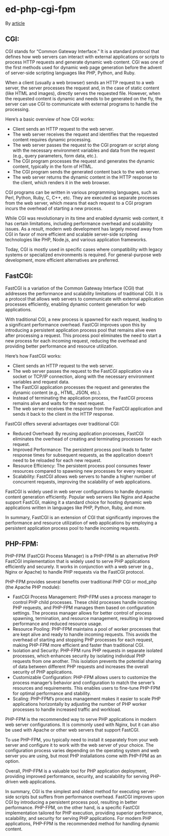 # ed-php-cgi-fpm
By [article](https://medium.com/@miladev95/cgi-vs-fastcgi-vs-php-fpm-afbc5a886d6d)


## CGI:
CGI stands for “Common Gateway Interface.” It is a standard protocol that defines how web servers can interact with external applications or scripts to process HTTP requests and generate dynamic web content. CGI was one of the first methods used for dynamic web page generation before the advent of server-side scripting languages like PHP, Python, and Ruby.

When a client (usually a web browser) sends an HTTP request to a web server, the server processes the request and, in the case of static content (like HTML and images), directly serves the requested file. However, when the requested content is dynamic and needs to be generated on the fly, the server can use CGI to communicate with external programs to handle the processing.

Here’s a basic overview of how CGI works:

- Client sends an HTTP request to the web server.
- The web server receives the request and identifies that the requested content requires dynamic processing.
- The web server passes the request to the CGI program or script along with the necessary environment variables and data from the request (e.g., query parameters, form data, etc.).
- The CGI program processes the request and generates the dynamic content, typically in the form of HTML.
- The CGI program sends the generated content back to the web server.
- The web server returns the dynamic content in the HTTP response to the client, which renders it in the web browser.

CGI programs can be written in various programming languages, such as Perl, Python, Ruby, C, C++, etc. They are executed as separate processes from the web server, which means that each request to a CGI program incurs the overhead of starting a new process.

While CGI was revolutionary in its time and enabled dynamic web content, it has certain limitations, including performance overhead and scalability issues. As a result, modern web development has largely moved away from CGI in favor of more efficient and scalable server-side scripting technologies like PHP, Node.js, and various application frameworks.

Today, CGI is mostly used in specific cases where compatibility with legacy systems or specialized environments is required. For general-purpose web development, more efficient alternatives are preferred.

## FastCGI:

FastCGI is a variation of the Common Gateway Interface (CGI) that addresses the performance and scalability limitations of traditional CGI. It is a protocol that allows web servers to communicate with external application processes efficiently, enabling dynamic content generation for web applications.

With traditional CGI, a new process is spawned for each request, leading to a significant performance overhead. FastCGI improves upon this by introducing a persistent application process pool that remains alive even after processing a request. This process pool eliminates the need to start a new process for each incoming request, reducing the overhead and providing better performance and resource utilization.

Here’s how FastCGI works:

- Client sends an HTTP request to the web server.
- The web server passes the request to the FastCGI application via a socket or TCP/IP connection, along with the necessary environment variables and request data.
- The FastCGI application processes the request and generates the dynamic content (e.g., HTML, JSON, etc.).
- Instead of terminating the application process, the FastCGI process remains alive and waits for the next request.
- The web server receives the response from the FastCGI application and sends it back to the client in the HTTP response.

FastCGI offers several advantages over traditional CGI:

- Reduced Overhead: By reusing application processes, FastCGI eliminates the overhead of creating and terminating processes for each request.
- Improved Performance: The persistent process pool leads to faster response times for subsequent requests, as the application doesn’t need to be reloaded for each new request.
- Resource Efficiency: The persistent process pool consumes fewer resources compared to spawning new processes for every request.
- Scalability: FastCGI allows web servers to handle a higher number of concurrent requests, improving the scalability of web applications.

FastCGI is widely used in web server configurations to handle dynamic content generation efficiently. Popular web servers like Nginx and Apache support FastCGI, making it a standard choice for hosting dynamic web applications written in languages like PHP, Python, Ruby, and more.

In summary, FastCGI is an extension of CGI that significantly improves the performance and resource utilization of web applications by employing a persistent application process pool to handle incoming requests.

## PHP-FPM:

PHP-FPM (FastCGI Process Manager) is a PHP-FPM is an alternative PHP FastCGI implementation that is widely used to serve PHP applications efficiently and securely. It works in conjunction with a web server (e.g., Nginx or Apache) to handle PHP requests via the FastCGI protocol.

PHP-FPM provides several benefits over traditional PHP CGI or mod_php (the Apache PHP module):

- FastCGI Process Management: PHP-FPM uses a process manager to control PHP child processes. These child processes handle incoming PHP requests, and PHP-FPM manages them based on configuration settings. The process manager allows for better control of process spawning, termination, and resource management, resulting in improved performance and reduced resource usage.
- Resource Pooling: PHP-FPM maintains a pool of worker processes that are kept alive and ready to handle incoming requests. This avoids the overhead of starting and stopping PHP processes for each request, making PHP-FPM more efficient and faster than traditional CGI.
- Isolation and Security: PHP-FPM runs PHP requests in separate isolated processes, which enhances security by isolating individual PHP requests from one another. This isolation prevents the potential sharing of data between different PHP requests and increases the overall security of PHP applications.
- Customizable Configuration: PHP-FPM allows users to customize the process manager’s behavior and configuration to match the server’s resources and requirements. This enables users to fine-tune PHP-FPM for optimal performance and stability.
- Scaling: PHP-FPM’s process management makes it easier to scale PHP applications horizontally by adjusting the number of PHP worker processes to handle increased traffic and workload.

PHP-FPM is the recommended way to serve PHP applications in modern web server configurations. It is commonly used with Nginx, but it can also be used with Apache or other web servers that support FastCGI.

To use PHP-FPM, you typically need to install it separately from your web server and configure it to work with the web server of your choice. The configuration process varies depending on the operating system and web server you are using, but most PHP installations come with PHP-FPM as an option.

Overall, PHP-FPM is a valuable tool for PHP application deployment, providing improved performance, security, and scalability for serving PHP-driven web applications.

In summary, CGI is the simplest and oldest method for executing server-side scripts but suffers from performance overhead. FastCGI improves upon CGI by introducing a persistent process pool, resulting in better performance. PHP-FPM, on the other hand, is a specific FastCGI implementation tailored for PHP execution, providing superior performance, scalability, and security for serving PHP applications. For modern PHP applications, PHP-FPM is the recommended method for handling dynamic content.
